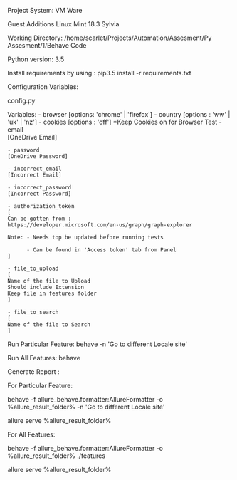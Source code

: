 Project System:
VM Ware
<!-- VirtualBox (Version 6.0.14 r133895 (Qt5.6.2)) -->
Guest Additions
Linux Mint 18.3 Sylvia

Working Directory: 
/home/scarlet/Projects/Automation/Assesment/Py Assesment/1/Behave Code


Python version: 3.5

Install requirements by using :
pip3.5 install -r requirements.txt


Configuration Variables:

config.py

Variables:
    - browser [options: 'chrome' | 'firefox']
    - country [options : 'ww' | 'uk' | 'nz']
    - cookies [options : 'off']  *Keep Cookies on for Browser Test
    - email   
    [OneDrive Email]

    - password 
    [OneDrive Password]

    - incorrect_email 
    [Incorrect Email]

    - incorrect_password 
    [Incorrect Password]

    - authorization_token
    [
    Can be gotten from : 
    https://developer.microsoft.com/en-us/graph/graph-explorer
    
    Note: - Needs top be updated before running tests

          - Can be found in 'Access token' tab from Panel
    ]

    - file_to_upload
    [
    Name of the file to Upload 
    Should include Extension
    Keep file in features folder
    ]

    - file_to_search
    [
    Name of the file to Search
    ]

Run Particular Feature:
behave -n 'Go to different Locale site'

Run All Features:
behave

Generate Report : 

For Particular Feature:

behave -f allure_behave.formatter:AllureFormatter -o %allure_result_folder% -n 'Go to different Locale site'

allure serve %allure_result_folder%


For All Features:

behave -f allure_behave.formatter:AllureFormatter -o %allure_result_folder% ./features

allure serve %allure_result_folder%